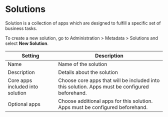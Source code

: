 # Solutions

Solution is a collection of apps which are designed to fulfill a specific set of business tasks.

To create a new solution, go to Administration > Metadata > Solutions and select **New Solution**.

| Setting                          | Description                                                                                    |
| -------------------------------- | ---------------------------------------------------------------------------------------------- |
| Name                             | Name of the solution                                                                           |
| Description                      | Details about the solution                                                                     |
| Core apps included into solution | Choose core apps that will be included into this solution. Apps must be configured beforehand. |
| Optional apps                    | Choose additional apps for this solution. Apps must be configured beforehand.                  |
